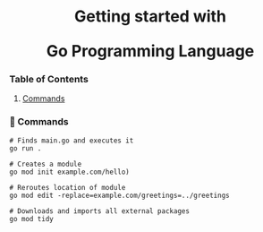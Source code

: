 <h1 align="center">
<p>Getting started with</p>
  Go Programming Language
</h1>

### Table of Contents

1. [Commands](#commands)

### 🚀 Commands

```
# Finds main.go and executes it
go run .
```

```
# Creates a module
go mod init example.com/hello)
```

```
# Reroutes location of module
go mod edit -replace=example.com/greetings=../greetings
```

```
# Downloads and imports all external packages
go mod tidy
```

